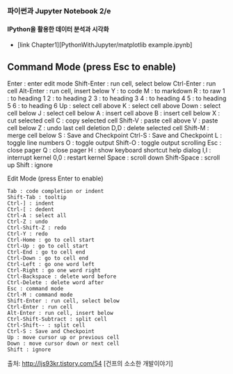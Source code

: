 ### 파이썬과 Jupyter Notebook 2/e 
#### IPython을 활용한 데이터 분석과 시각화
- [link Chapter1][PythonWithJupyter/matplotlib example.ipynb]


Command Mode (press Esc to enable)
----
Enter : enter edit mode
Shift-Enter : run cell, select below
Ctrl-Enter : run cell
Alt-Enter : run cell, insert below
Y : to code
M : to markdown
R : to raw
1 : to heading 1
2 : to heading 2
3 : to heading 3
4 : to heading 4
5 : to heading 5
6 : to heading 6
Up : select cell above
K : select cell above
Down : select cell below
J : select cell below
A : insert cell above
B : insert cell below
X : cut selected cell
C : copy selected cell
Shift-V : paste cell above
V : paste cell below
Z : undo last cell deletion
D,D : delete selected cell
Shift-M : merge cell below
S : Save and Checkpoint
Ctrl-S : Save and Checkpoint
L : toggle line numbers
O : toggle output
Shift-O : toggle output scrolling
Esc : close pager
Q : close pager
H : show keyboard shortcut help dialog
I,I : interrupt kernel
0,0 : restart kernel
Space : scroll down
Shift-Space : scroll up
Shift : ignore

Edit Mode (press Enter to enable)

    Tab : code completion or indent
    Shift-Tab : tooltip
    Ctrl-] : indent
    Ctrl-[ : dedent
    Ctrl-A : select all
    Ctrl-Z : undo
    Ctrl-Shift-Z : redo
    Ctrl-Y : redo
    Ctrl-Home : go to cell start
    Ctrl-Up : go to cell start
    Ctrl-End : go to cell end
    Ctrl-Down : go to cell end
    Ctrl-Left : go one word left
    Ctrl-Right : go one word right
    Ctrl-Backspace : delete word before
    Ctrl-Delete : delete word after
    Esc : command mode
    Ctrl-M : command mode
    Shift-Enter : run cell, select below
    Ctrl-Enter : run cell
    Alt-Enter : run cell, insert below
    Ctrl-Shift-Subtract : split cell
    Ctrl-Shift-- : split cell
    Ctrl-S : Save and Checkpoint
    Up : move cursor up or previous cell
    Down : move cursor down or next cell
    Shift : ignore



출처: http://ljs93kr.tistory.com/54 [건프의 소소한 개발이야기]
